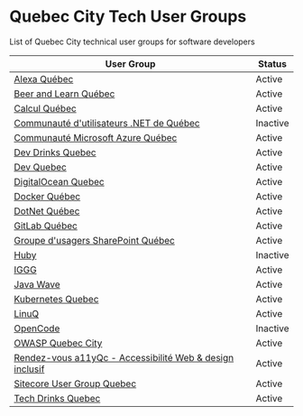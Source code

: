 # Quebec City Tech User Groups
List of Quebec City technical user groups for software developers

| User Group                                                                                 | Status   | 
|--------------------------------------------------------------------------------------------|----------| 
| [Alexa Québec](https://www.meetup.com/AlexaQuebec/)                                        | Active   | 
| [Beer and Learn Québec](http://beer-learn.com/)                                            | Active   | 
| [Calcul Québec](http://www.calculquebec.ca/en/)                                            | Active   | 
| [Communauté d'utilisateurs .NET de Québec](https://www.meetup.com/leCUNQ/)                 | Inactive | 
| [Communauté Microsoft Azure Québec](https://www.meetup.com/AzureQC/)                       | Active   | 
| [Dev Drinks Quebec](https://www.facebook.com/devdrinksqc/)                                 | Active   | 
| [Dev Quebec](https://www.meetup.com/Dev-Quebec-An-Open-Source-Conference/)                 | Active   | 
| [DigitalOcean Quebec](https://meetup.com/DigitalOceanQuebec/)                              | Active   |
| [Docker Québec](https://www.meetup.com/Docker-Quebec-Meetup/)                              | Active   | 
| [DotNet Québec](https://www.meetup.com/DotNet-Quebec/)                                     | Active   | 
| [GitLab Québec](https://www.meetup.com/GitLab-Quebec/)                                     | Active   | 
| [Groupe d'usagers SharePoint Québec](https://www.meetup.com/guspquebec/)                   | Active   | 
| [Huby](http://huby.co/)                                                                    | Inactive | 
| [IGGG](http://www2.ift.ulaval.ca/~pgiguere/rgroup/readingGroup2015.html)                   | Active   | 
| [Java Wave](http://www.eventbrite.ca/o/java-wave-12011851471/)                             | Active   | 
| [Kubernetes Quebec](https://www.meetup.com/Kubernetes-Quebec/)                             | Active   | 
| [LinuQ](https://linuq.org/)                                                                | Active   | 
| [OpenCode](http://www.opencode.ca)                                                         | Inactive | 
| [OWASP Quebec City](https://www.owasp.org/index.php/Quebec_City)                           | Active   | 
| [Rendez-vous a11yQc - Accessibilité Web & design inclusif](https://www.meetup.com/a11yQc/) | Active   | 
| [Sitecore User Group Quebec](https://www.meetup.com/Sitecore-User-Group-Quebec/)           | Active   | 
| [Tech Drinks Quebec](https://www.facebook.com/techdrinksqc/)                               | Active   | 
